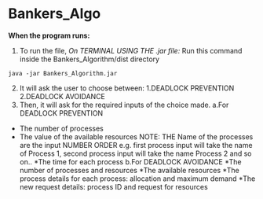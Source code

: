 # Bankers_Algo

**When the program runs:**
1. To run the file,
*On TERMINAL USING THE .jar file:*
   Run this command inside the Bankers_Algorithm/dist directory
```
java -jar Bankers_Algorithm.jar
```
2. It will ask the user to choose between:
  1.DEADLOCK PREVENTION
  2.DEADLOCK AVOIDANCE
3. Then, it will ask for the required inputs of the choice made.
  a.For DEADLOCK PREVENTION
  * The number of processes
  * The value of the available resources
   NOTE: THE Name of the processes are the input NUMBER ORDER e.g. first process input will take the name of Process 1, second process input will take the name Process 2 and so on..
  *The time for each process
  b.For DEADLOCK AVOIDANCE
  *The number of processes and resources
  *The available resources
  *The process details for each process: allocation and maximum demand
  *The new request details: process ID and request for resources  

